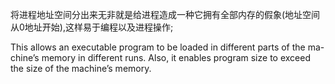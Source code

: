 将进程地址空间分出来无非就是给进程造成一种它拥有全部内存的假象(地址空间从0地址开始),这样易于编程以及进程操作;







This allows an executable program to be loaded in different parts of the ma-
chine’s memory in different runs. Also, it enables program size to exceed the
size of the machine’s memory.

